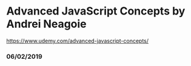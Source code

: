 # Advanced JavaScript Concepts by Andrei Neagoie
https://www.udemy.com/advanced-javascript-concepts/

### 06/02/2019
